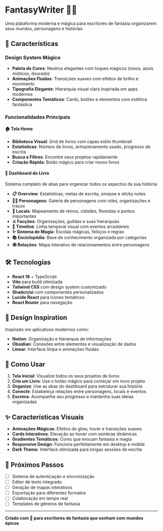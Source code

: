 # FantasyWriter 📖✨

Uma plataforma moderna e mágica para escritores de fantasia organizarem seus mundos, personagens e histórias.

## 🌟 Características

### Design System Mágico
- **Paleta de Cores**: Neutros elegantes com toques mágicos (roxos, azuis místicos, dourado)
- **Animações Fluidas**: Transições suaves com efeitos de brilho e movimento
- **Tipografia Elegante**: Hierarquia visual clara inspirada em apps modernos
- **Componentes Temáticos**: Cards, botões e elementos com estética fantástica

### Funcionalidades Principais

#### 🏠 Tela Home
- **Biblioteca Visual**: Grid de livros com capas estilo thumbnail
- **Estatísticas**: Número de livros, armazenamento usado, progresso de escrita
- **Busca e Filtros**: Encontre seus projetos rapidamente
- **Criação Rápida**: Botão mágico para criar novos livros

#### 📘 Dashboard do Livro
Sistema completo de abas para organizar todos os aspectos da sua história:

- **📋 Overview**: Estatísticas, metas de escrita, sinopse e sticky notes
- **🧙‍♂️ Personagens**: Galeria de personagens com roles, organizações e traços
- **🏰 Locais**: Mapeamento de reinos, cidades, florestas e pontos importantes
- **⚔️ Facções**: Organizações, guildas e suas hierarquias
- **📅 Timeline**: Linha temporal visual com eventos arrastáveis
- **✨ Sistema de Magia**: Escolas mágicas, feitiços e regras
- **📚 Enciclopédia**: Base de conhecimento organizada por categorias
- **🕸️ Relações**: Mapa interativo de relacionamentos entre personagens

## 🛠️ Tecnologias

- **React 18** + TypeScript
- **Vite** para build otimizada  
- **Tailwind CSS** com design system customizado
- **Shadcn/ui** com componentes personalizados
- **Lucide React** para ícones temáticos
- **React Router** para navegação

## 🎨 Design Inspiration

Inspirado em aplicativos modernos como:
- **Notion**: Organização e hierarquia de informações
- **Obsidian**: Conexões entre elementos e visualização de dados
- **Linear**: Interface limpa e animações fluidas

## 🚀 Como Usar

1. **Tela Inicial**: Visualize todos os seus projetos de livros
2. **Crie um Livro**: Use o botão mágico para começar um novo projeto
3. **Organize**: Use as abas do dashboard para estruturar sua história
4. **Conecte**: Estabeleça relações entre personagens, locais e eventos
5. **Escreva**: Acompanhe seu progresso e mantenha suas ideias organizadas

## ✨ Características Visuais

- **Animações Mágicas**: Efeitos de glow, hover e transições suaves
- **Cards Interativos**: Elevação ao hover com sombras dinâmicas  
- **Gradientes Temáticos**: Cores que evocam fantasia e magia
- **Responsive Design**: Funciona perfeitamente em desktop e mobile
- **Dark Theme**: Interface otimizada para longas sessões de escrita

## 🎯 Próximos Passos

- [ ] Sistema de autenticação e sincronização
- [ ] Editor de texto integrado
- [ ] Geração de mapas interativos
- [ ] Exportação para diferentes formatos
- [ ] Colaboração em tempo real
- [ ] Templates de gêneros de fantasia

---

**Criado com 💜 para escritores de fantasia que sonham com mundos épicos**